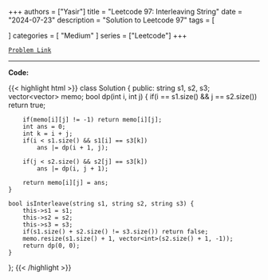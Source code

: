 
+++
authors = ["Yasir"]
title = "Leetcode 97: Interleaving String"
date = "2024-07-23"
description = "Solution to Leetcode 97"
tags = [
    
]
categories = [
    "Medium"
]
series = ["Leetcode"]
+++



[`Problem Link`](https://leetcode.com/problems/interleaving-string/description/)

---

**Code:**

{{< highlight html >}}
class Solution {
public:
    string s1, s2, s3;
    vector<vector<int>> memo;
    bool dp(int i, int j) {
        if(i == s1.size() && j == s2.size()) return true;

        if(memo[i][j] != -1) return memo[i][j];
        int ans = 0;
        int k = i + j;
        if(i < s1.size() && s1[i] == s3[k])
            ans |= dp(i + 1, j);
        
        if(j < s2.size() && s2[j] == s3[k])
            ans |= dp(i, j + 1);
        
        return memo[i][j] = ans;
    }
    
    bool isInterleave(string s1, string s2, string s3) {
        this->s1 = s1;
        this->s2 = s2;
        this->s3 = s3;
        if(s1.size() + s2.size() != s3.size()) return false;
        memo.resize(s1.size() + 1, vector<int>(s2.size() + 1, -1));
        return dp(0, 0);
    }
};
{{< /highlight >}}

